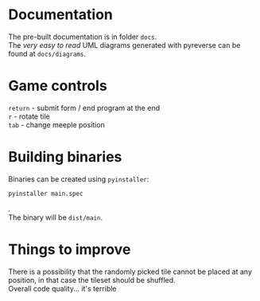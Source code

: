 # Documentation
The pre-built documentation is in folder `docs`.  
The *very easy to read* UML diagrams generated with pyreverse can be found at `docs/diagrams`.

# Game controls
`return` - submit form / end program at the end  
`r` - rotate tile  
`tab` - change meeple position

# Building binaries
Binaries can be created using `pyinstaller`:  
```bash
pyinstaller main.spec
```
.  
The binary will be `dist/main`.

# Things to improve
There is a possibility that the randomly picked tile cannot be placed at any position, in that case the tileset should be shuffled.  
Overall code quality... it's terrible